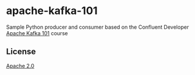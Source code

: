 # apache-kafka-101

Sample Python producer and consumer based on the Confluent Developer [Apache Kafka 101](https://developer.confluent.io/courses/apache-kafka/events/) course

## License

[Apache 2.0](./LICENSE)
